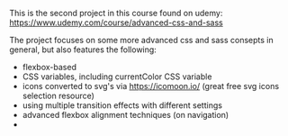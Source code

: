 This is the second project in this course found on udemy:
https://www.udemy.com/course/advanced-css-and-sass

The project focuses on some more advanced css and sass consepts in general, but also features the following:

- flexbox-based
- CSS variables, including currentColor CSS variable
- icons converted to svg's via https://icomoon.io/ (great free svg icons selection resource)
- using multiple transition effects with different settings
- advanced flexbox alignment techniques (on navigation)
-
